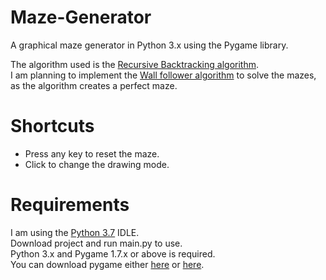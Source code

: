 # Maze-Generator
A graphical maze generator in Python 3.x using the Pygame library.

The algorithm used is the [Recursive Backtracking algorithm](https://en.wikipedia.org/wiki/Maze_generation_algorithm#Recursive_backtracker).\
I am planning to implement the [Wall follower algorithm](https://en.wikipedia.org/wiki/Maze_solving_algorithm#Wall_follower) to solve the mazes, as the algorithm creates a perfect maze.

# Shortcuts
- Press any key to reset the maze.
- Click to change the drawing mode.

# Requirements
I am using the [Python 3.7](https://www.python.org/downloads/release/python-370/) IDLE.\
Download project and run main.py to use.\
Python 3.x and Pygame 1.7.x or above is required.\
You can download pygame either [here](https://www.pygame.org/download.shtml) or [here](https://bitbucket.org/pygame/pygame/downloads/).
